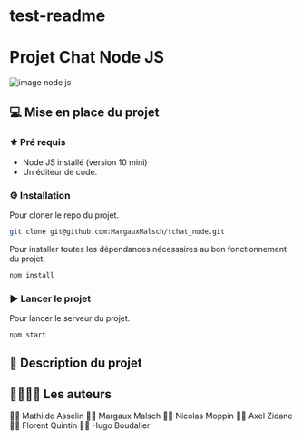 # test-readme

# Projet Chat Node JS

![image node js](https://upload.wikimedia.org/wikipedia/commons/thumb/d/d9/Node.js_logo.svg/1200px-Node.js_logo.svg.png)

## :computer: Mise en place du projet

### :fleur_de_lis: Pré requis
- Node JS installé (version 10 mini)
- Un éditeur de code. 

### :gear: Installation

Pour cloner le repo du projet. 
```bash
git clone git@github.com:MargauxMalsch/tchat_node.git 
``` 

Pour installer toutes les dépendances nécessaires au bon fonctionnement du projet. 
```bash
npm install
```  

### :arrow_forward: Lancer le projet

Pour lancer le serveur du projet.
```bash
npm start 
``` 

## :scroll: Description du projet

## :family_man_woman_girl_boy: Les auteurs

:deaf_woman: Mathilde Asselin
:deaf_woman: Margaux Malsch
:deaf_man: Nicolas Moppin
:deaf_man: Axel Zidane
:deaf_man: Florent Quintin
:deaf_man: Hugo Boudalier


